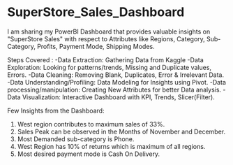 # SuperStore_Sales_Dashboard
I am sharing my PowerBI Dashboard that provides valuable insights on "SuperStore Sales" with respect to Attributes like Regions, Category, Sub-Category, Profits, Payment Mode, Shipping Modes.
 
 Steps Covered :
 -Data Extraction: Gathering Data from Kaggle
 -Data Exploration: Looking for patterns/trends, Missing and Duplicate values, Errors.
 -Data Cleaning: Removing Blank, Duplicates, Error & Irrelevant Data.
 -Data Understanding/Profiling: Data Modeling for Insights using Pivot.
 -Data processing/manipulation: Creating New Attributes for better Data analysis.
 -Data Visualization: Interactive Dashboard with KPI, Trends, Slicer(Filter).
 
 Few Insights from the Dashboard:
 1. West region contributes to maximum sales of 33%.
 2. Sales Peak can be observed in the Months of November and December. 
 3. Most Demanded sub-category is Phone.
 4. West Region has 10% of returns which is maximum of all regions.
 5. Most desired payment mode is Cash On Delivery. 

